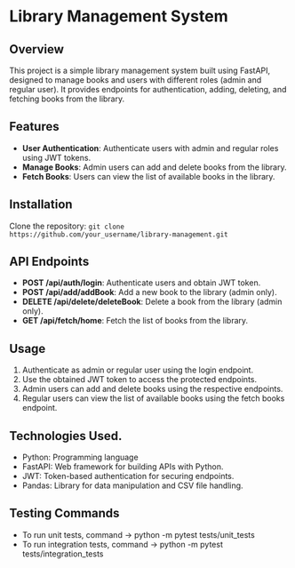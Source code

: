 # Library Management System

## Overview
This project is a simple library management system built using FastAPI, designed to manage books and users with different roles (admin and regular user). It provides endpoints for authentication, adding, deleting, and fetching books from the library.

## Features
- **User Authentication**: Authenticate users with admin and regular roles using JWT tokens.
- **Manage Books**: Admin users can add and delete books from the library.
- **Fetch Books**: Users can view the list of available books in the library.

## Installation
Clone the repository: `git clone https://github.com/your_username/library-management.git`

## API Endpoints
- **POST /api/auth/login**: Authenticate users and obtain JWT token.
- **POST /api/add/addBook**: Add a new book to the library (admin only).
- **DELETE /api/delete/deleteBook**: Delete a book from the library (admin only).
- **GET /api/fetch/home**: Fetch the list of books from the library.

## Usage
1. Authenticate as admin or regular user using the login endpoint.
2. Use the obtained JWT token to access the protected endpoints.
3. Admin users can add and delete books using the respective endpoints.
4. Regular users can view the list of available books using the fetch books endpoint.

## Technologies Used.
- Python: Programming language
- FastAPI: Web framework for building APIs with Python.
- JWT: Token-based authentication for securing endpoints.
- Pandas: Library for data manipulation and CSV file handling.

## Testing Commands
- To run unit tests, command -> python -m pytest tests/unit_tests
- To run integration tests, command -> python -m pytest tests/integration_tests
